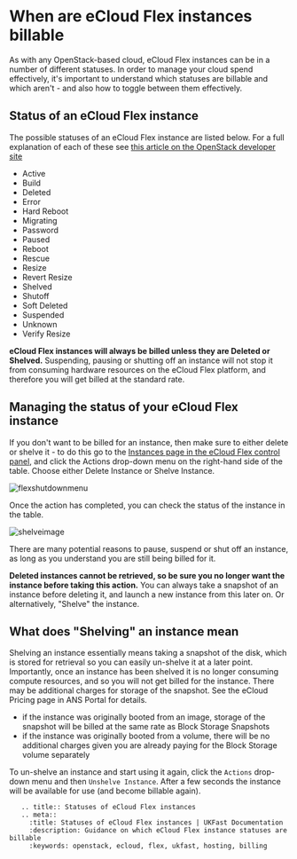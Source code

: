 # When are eCloud Flex instances billable

As with any OpenStack-based cloud, eCloud Flex instances can be in a number of different statuses.  In order to manage your cloud spend effectively, it's important to understand which statuses are billable and which aren't - and also how to toggle between them effectively.

## Status of an eCloud Flex instance

The possible statuses of an eCloud Flex instance are listed below.  For a full explanation of each of these see [this article on the OpenStack developer site](https://developer.openstack.org/api-guide/compute/server_concepts.html)

* Active
* Build
* Deleted
* Error
* Hard Reboot
* Migrating
* Password
* Paused
* Reboot
* Rescue
* Resize
* Revert Resize
* Shelved
* Shutoff
* Soft Deleted
* Suspended
* Unknown
* Verify Resize

**eCloud Flex instances will always be billed unless they are Deleted or Shelved.**  Suspending, pausing or shutting off an instance will not stop it from consuming hardware resources on the eCloud Flex platform, and therefore you will get billed at the standard rate.

## Managing the status of your eCloud Flex instance

If you don't want to be billed for an instance, then make sure to either delete or shelve it - to do this go to the [Instances page in the eCloud Flex control panel](https://api.openstack.ecloud.co.uk/project/instances/), and click the Actions drop-down menu on the right-hand side of the table.  Choose either Delete Instance or Shelve Instance.

![flexshutdownmenu](../files/flexshutdownmenu.PNG)

Once the action has completed, you can check the status of the instance in the table.

![shelveimage](../files/shelveimage.PNG)

There are many potential reasons to pause, suspend or shut off an instance, as long as you understand you are still being billed for it.

**Deleted instances cannot be retrieved, so be sure you no longer want the instance before taking this action.**  You can always take a snapshot of an instance before deleting it, and launch a new instance from this later on.  Or alternatively, "Shelve" the instance.

## What does "Shelving" an instance mean

Shelving an instance essentially means taking a snapshot of the disk, which is stored for retrieval so you can easily un-shelve it at a later point.  Importantly, once an instance has been shelved it is no longer consuming compute resources, and so you will not get billed for the instance.  There may be additional charges for storage of the snapshot. See the eCloud Pricing page in ANS Portal for details.

* if the instance was originally booted from an image, storage of the snapshot will be billed at the same rate as Block Storage Snapshots
* if the instance was originally booted from a volume, there will be no additional charges given you are already paying for the Block Storage volume separately

To un-shelve an instance and start using it again, click the `Actions` drop-down menu and then `Unshelve Instance`.  After a few seconds the instance will be available for use (and become billable again).

```eval_rst
   .. title:: Statuses of eCloud Flex instances
   .. meta::
     :title: Statuses of eCloud Flex instances | UKFast Documentation
     :description: Guidance on which eCloud Flex instance statuses are billable
     :keywords: openstack, ecloud, flex, ukfast, hosting, billing
```
